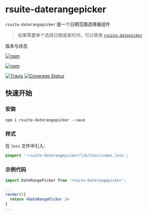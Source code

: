 # rsuite-daterangepicker




`rsuite-daterangepicker` 是一个日期范围选择器组件

> 如果需要单个选择日期或者时间，可以使用 [`rsuite-datepicker`](https://rsuitejs.com/rsuite-datepicker)


版本与状态

[![npm][npm-badge]][npm]

[![npm][npm-beta-badge]][npm-beta]

[![Travis][build-badge]][build] [![Coverage Status][coverage-badge]][coverage]


## 快速开始

### 安装

```
npm i rsuite-daterangepicker --save
```
### 样式

在 `less` 文件中引入:

```css
@import '~rsuite-daterangepicker/lib/less/index.less';
```


### 示例代码

```jsx
import DateRangePicker from 'rsuite-daterangepicker';

...
render(){
  return <DateRangePicker />
}
...

```


[npm-badge]: https://img.shields.io/npm/v/rsuite-daterangepicker.svg?style=flat-square
[npm]: https://www.npmjs.com/package/rsuite-daterangepicker


[npm-beta-badge]: https://img.shields.io/npm/v/rsuite-daterangepicker/beta.svg?style=flat-square
[npm-beta]: https://www.npmjs.com/package/rsuite-daterangepicker

[build-badge]: https://img.shields.io/travis/rsuite/rsuite-daterangepicker.svg?style=flat-square
[build]: https://travis-ci.org/rsuite/rsuite-daterangepicker

[coverage-badge]: https://img.shields.io/coveralls/rsuite/rsuite-daterangepicker.svg?style=flat-square
[coverage]: https://coveralls.io/github/rsuite/rsuite-daterangepicker
